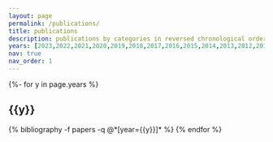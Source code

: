 ```yaml
---
layout: page
permalink: /publications/
title: publications
description: publications by categories in reversed chronological order. generated by jekyll-scholar.
years: [2023,2022,2021,2020,2019,2018,2017,2016,2015,2014,2013,2012,2011,2010,2009,2008,2007,2006]
nav: true
nav_order: 1
---
```

<!-- _pages/publications.md -->
<div class="publications">

{%- for y in page.years %}
  <h2 class="year">{{y}}</h2>
  {% bibliography -f papers -q @*[year={{y}}]* %}
{% endfor %}

</div>
